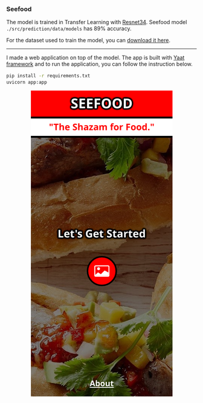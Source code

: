 ### Seefood

The model is trained in Transfer Learning with [Resnet34](https://towardsdatascience.com/understanding-and-visualizing-resnets-442284831be8). Seefood model `./src/prediction/data/models` has 89% accuracy.

For the dataset used to train the model, you can [download it here](https://www.kaggle.com/dansbecker/hot-dog-not-hot-dog).

---

I made a web application on top of the model. The app is built with [Yaat framework](https://github.com/yaat-project/yaat) and to run the application, you can follow the instruction below.

```bash
pip install -r requirements.txt
uvicorn app:app
```

<p align="center">
    <img src="https://raw.githubusercontent.com/the-robot/seefood/master/screenshots/homepage.png">
</p>
